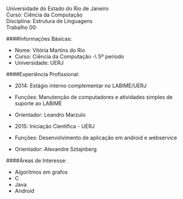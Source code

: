 Universidade do Estado do Rio de Janeiro  
Curso: Ciência da Computação  
Disciplina: Estrutura de Linguagens  
Trabalho 00:  

####Informações Básicas:
* Nome: Vitória Martins do Rio
* Curso: Ciência da Computação \-\ 5º período
* Universidade: UERJ

####Experiência Profissional:
* 2014: Estágio interno complementar no LABIME/UERJ
 * Funções: Manutenção de computadores e atividades simples de suporte ao LABIME
 * Orientador: Leandro Marzulo
 
* 2015: Iniciação Científica - UERJ
 * Funções: Desenvolvimento de aplicação em android e webservice
 * Orientador: Alexandre Sztajnberg

####Áreas de Interesse:
* Algoritmos em grafos
* C
* Java
* Android
